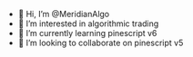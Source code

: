 - 👋 Hi, I’m @MeridianAlgo
- 👀 I’m interested in algorithmic trading
- 🌱 I’m currently learning pinescript v6
- 💞️ I’m looking to collaborate on pinescript v5


<!---
MeridianAlgo/MeridianAlgo is a ✨ special ✨ repository because its `README.md` (this file) appears on your GitHub profile.
You can click the Preview link to take a look at your changes.
--->
